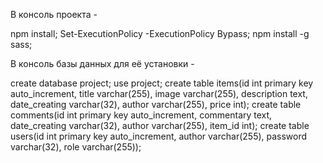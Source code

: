В консоль проекта - 

npm install;
Set-ExecutionPolicy -ExecutionPolicy Bypass;
npm install -g sass;

В консоль базы данных для её установки - 

create database project;
use project;
create table items(id int primary key auto_increment, title varchar(255), image varchar(255), description text, date_creating varchar(32), author varchar(255), price int);
create table comments(id int primary key auto_increment, commentary text, date_creating varchar(32), author varchar(255), item_id int);
create table users(id int primary key auto_increment, author varchar(255), password varchar(32), role varchar(255));
